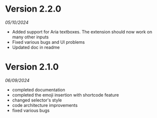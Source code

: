 # Version 2.2.0
*05/10/2024*

- Added support for Aria textboxes. The extension should now work on many other inputs
- Fixed various bugs and UI problems
- Updated doc in readme

# Version 2.1.0
*06/09/2024*
- completed documentation
- completed the emoji insertion with shortcode feature
- changed selector's style
- code architecture improvements
- fixed various bugs